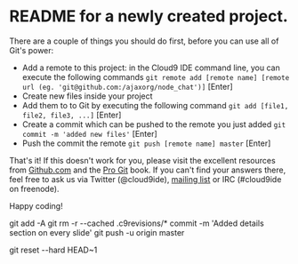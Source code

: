 # README for a newly created project.

There are a couple of things you should do first, before you can use all of Git's power:

  * Add a remote to this project: in the Cloud9 IDE command line, you can execute the following commands
    `git remote add [remote name] [remote url (eg. 'git@github.com:/ajaxorg/node_chat')]` [Enter]
  * Create new files inside your project
  * Add them to to Git by executing the following command
    `git add [file1, file2, file3, ...]` [Enter]
  * Create a commit which can be pushed to the remote you just added
    `git commit -m 'added new files'` [Enter]
  * Push the commit the remote
    `git push [remote name] master` [Enter]

That's it! If this doesn't work for you, please visit the excellent resources from [Github.com](http://help.github.com) and the [Pro Git](http://http://progit.org/book/) book.
If you can't find your answers there, feel free to ask us via Twitter (@cloud9ide), [mailing list](groups.google.com/group/cloud9-ide) or IRC (#cloud9ide on freenode).

Happy coding!



git add -A
git rm -r --cached .c9revisions/*
commit -m 'Added details section on every slide'
git push -u origin master

git reset --hard HEAD~1